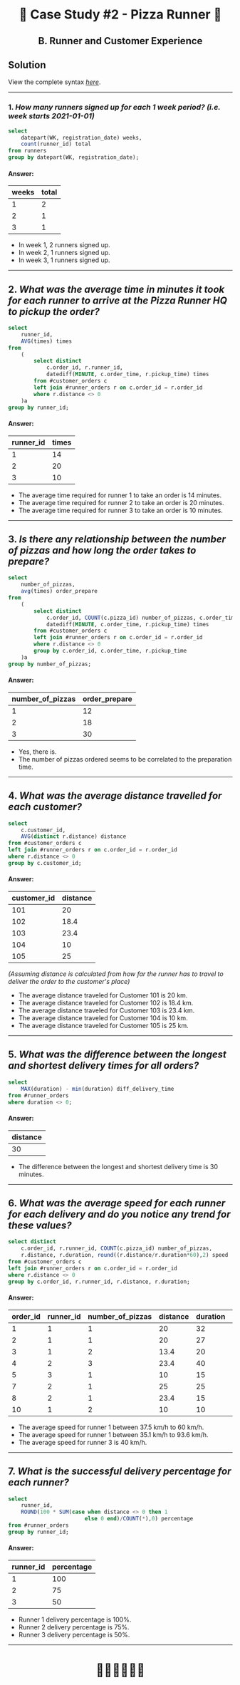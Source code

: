# <p align="center" style="margin-top: 0px;">🍕 Case Study #2 - Pizza Runner 🍕
## <p align="center"> B. Runner and Customer Experience

## Solution

View the complete syntax [*here*](https://github.com/hydaai/8-Week-SQL-Challenge/tree/main/Case%20Study%20%232%20-%20Pizza%20Runner/Scripts).

***

### 1. *How many runners signed up for each 1 week period? (i.e. week starts 2021-01-01)*

````sql
select 
	datepart(WK, registration_date) weeks,
	count(runner_id) total
from runners
group by datepart(WK, registration_date);
````


#### Answer:
weeks | total
-- | --
1 | 2
2 | 1
3 | 1

- In week 1, 2 runners signed up.
- In week 2, 1 runners signed up.
- In week 3, 1 runners signed up.

***

## 2. *What was the average time in minutes it took for each runner to arrive at the Pizza Runner HQ to pickup the order?*

````sql
select 
	runner_id,
	AVG(times) times
from 
	(
		select distinct 
			c.order_id, r.runner_id, 
			datediff(MINUTE, c.order_time, r.pickup_time) times
		from #customer_orders c
		left join #runner_orders r on c.order_id = r.order_id
		where r.distance <> 0
	)a
group by runner_id;
````


#### Answer:
runner_id | times
-- | --
1 | 14
2 | 20
3 | 10

- The average time required for runner 1 to take an order is 14 minutes.
- The average time required for runner 2 to take an order is 20 minutes.
- The average time required for runner 3 to take an order is 10 minutes.

***

## 3. *Is there any relationship between the number of pizzas and how long the order takes to prepare?*

````sql
select 
	number_of_pizzas,
	avg(times) order_prepare
from 
	(
		select distinct 
			c.order_id, COUNT(c.pizza_id) number_of_pizzas, c.order_time, r.pickup_time, 
			datediff(MINUTE, c.order_time, r.pickup_time) times
		from #customer_orders c
		left join #runner_orders r on c.order_id = r.order_id
		where r.distance <> 0
		group by c.order_id, c.order_time, r.pickup_time
	)a
group by number_of_pizzas;
````


#### Answer:
number_of_pizzas | order_prepare
-- | --
1 | 12
2 | 18
3 | 30

- Yes, there is.
- The number of pizzas ordered seems to be correlated to the preparation time.

***

## 4. *What was the average distance travelled for each customer?*

````sql
select 
	c.customer_id,
	AVG(distinct r.distance) distance
from #customer_orders c
left join #runner_orders r on c.order_id = r.order_id
where r.distance <> 0
group by c.customer_id;
````


#### Answer:
customer_id | distance
-- | --
101 | 20
102 | 18.4
103 | 23.4
104 | 10
105 | 25

*(Assuming distance is calculated from how far the runner has to travel to deliver the order to the customer's place)*
- The average distance traveled for Customer 101 is 20 km.
- The average distance traveled for Customer 102 is 18.4 km.
- The average distance traveled for Customer 103 is 23.4 km.
- The average distance traveled for Customer 104 is 10 km.
- The average distance traveled for Customer 105 is 25 km.

***

## 5. *What was the difference between the longest and shortest delivery times for all orders?*

````sql
select 
	MAX(duration) - min(duration) diff_delivery_time
from #runner_orders
where duration <> 0;
````


#### Answer:
| distance |
| -- |
| 30 |

- The difference between the longest and shortest delivery time is 30 minutes.

***

## 6. *What was the average speed for each runner for each delivery and do you notice any trend for these values?*

````sql
select distinct 
	c.order_id, r.runner_id, COUNT(c.pizza_id) number_of_pizzas, 
	r.distance, r.duration, round((r.distance/r.duration*60),2) speed
from #customer_orders c
left join #runner_orders r on c.order_id = r.order_id
where r.distance <> 0
group by c.order_id, r.runner_id, r.distance, r.duration;
````


#### Answer:
order_id | runner_id | number_of_pizzas | distance | duration | speed
-- | -- | -- | -- | -- | --
1 | 1 | 1 | 20 | 32 | 37.5
2 | 1 | 1 | 20 | 27 | 44.44
3 | 1 | 2 | 13.4 | 20 | 40.2
4 | 2 | 3 | 23.4 | 40 | 35.1
5 | 3 | 1 | 10 | 15 | 40
7 | 2 | 1 | 25 | 25 | 60
8 | 2 | 1 | 23.4 | 15 | 93.6
10 | 1 | 2 | 10 | 10 | 60

- The average speed for runner 1 between 37.5 km/h to 60 km/h.
- The average speed for runner 1 between 35.1 km/h to 93.6 km/h.
- The average speed for runner 3 is 40 km/h.

***

## 7. *What is the successful delivery percentage for each runner?*

````sql
select 
	runner_id, 
	ROUND(100 * SUM(case when distance <> 0 then 1 
						else 0 end)/COUNT(*),0) percentage
from #runner_orders
group by runner_id;
````


#### Answer:
runner_id | percentage
-- | --
1 | 100
2 | 75
3 | 50

- Runner 1 delivery percentage is 100%.
- Runner 2 delivery percentage is 75%.
- Runner 3 delivery percentage is 50%.

***

# <p align="center" style="margin-top: 0px;">👩‍💻👩‍💻👩‍💻
